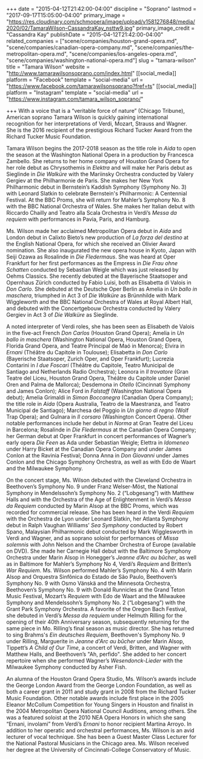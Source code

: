 +++
date = "2015-04-12T21:42:00-04:00"
discipline = "Soprano"
lastmod = "2017-09-17T15:05:00-04:00"
primary_image = "https://res.cloudinary.com/schmopera/image/upload/v1581276848/media/2020/02/TamaraWilson-CassandraKay_nsttw9.jpg"
primary_image_credit = "Cassandra Kay"
publishDate = "2015-04-12T21:42:00-04:00"
related_companies = ["scene/companies/houston-grand-opera.md", "scene/companies/canadian-opera-company.md", "scene/companies/the-metropolitan-opera.md", "scene/companies/los-angeles-opera.md", "scene/companies/washington-national-opera.md"]
slug = "tamara-wilson"
title = "Tamara Wilson"
website = "http://www.tamarawilsonsoprano.com/index.html"
[[social_media]]
platform = "Facebook"
template = "social-media"
url = "https://www.facebook.com/tamarawilsonsoprano?fref=ts"
[[social_media]]
platform = "Instagram"
template = "social-media"
url = "https://www.instagram.com/tamara_wilson_soprano/"

+++
With a voice that is a “veritable force of nature” (Chicago Tribune), American soprano Tamara Wilson is quickly gaining international recognition for her interpretations of Verdi, Mozart, Strauss and Wagner. She is the 2016 recipient of the prestigious Richard Tucker Award from the Richard Tucker Music Foundation.

Tamara Wilson begins the 2017-2018 season as the title role in *Aida* to open the season at the Washington National Opera in a production by Francesca Zambello. She returns to her home company of Houston Grand Opera for her role debut as Chrysothemis in *Elektra* and will make her Paris debut as Sieglinde in *Die Walküre* with the Mariinsky Orchestra conducted by Valery Gergiev at the Philharmonie de Paris. She makes her New York Philharmonic debut in Bernstein’s Kaddish Symphony (Symphony No. 3) with Leonard Slatkin to celebrate Bernstein's Philharmonic: A Centennial Festival. At the BBC Proms, she will return for Mahler’s Symphony No. 8 with the BBC National Orchestra of Wales. She makes her Italian debut with Riccardo Chailly and Teatro alla Scala Orchestra in Verdi’s *Messa da requiem* with performances in Pavia, Paris, and Hamburg. 

Ms. Wilson made her acclaimed Metropolitan Opera debut in *Aida* and London debut in Calixto Bieto’s new production of *La forza del destino* at the English National Opera, for which she received an Olivier Award nomination. She also inaugurated the new opera house in Kyoto, Japan with Seiji Ozawa as Rosalinde in *Die Fledermaus*. She was heard at Oper Frankfurt for her first performances as the Empress in *Die Frau ohne Schatten* conducted by Sebastian Weigle which was just released by Oehms Classics. She recently debuted at the Bayerische Staatsoper and Opernhaus Zürich conducted by Fabio Luisi, both as Elisabetta di Valois in *Don Carlo*. She debuted at the Deutsche Oper Berlin as Amelia in *Un ballo in maschera*, triumphed in Act 3 of *Die Walküre* as Brünnhilde with Mark Wiggleworth and the BBC National Orchestra of Wales at Royal Albert Hall, and debuted with the Concertgebouw Orchestra conducted by Valery Gergiev in Act 3 of *Die Walküre* as Sieglinde.

A noted interpreter of Verdi roles, she has been seen as Elisabeth de Valois in the five-act French *Don Carlos* (Houston Grand Opera); Amelia in *Un ballo in maschera* (Washington National Opera, Houston Grand Opera, Florida Grand Opera, and Teatre Principal de Maó in Menorca); Elvira in *Ernani* (Théâtre du Capitole in Toulouse); Elisabetta in *Don Carlo* (Bayerische Staatsoper, Zurich Oper, and Oper Frankfurt); Lucrezia Contarini in *I due Foscari* (Théâtre du Capitole, Teatro Municipal de Santiago and Netherlands Radio Orchestra); Leonora in *Il trovatore* (Gran Teatre del Liceu, Houston Grand Opera, Théâtre du Capitole under Daniel Oren and Palma de Mallorca); Desdemona in *Otello* (Cincinnati Symphony and James Conlon); Alice Ford in *Falstaff* (Washington National Opera debut); Amelia Grimaldi in *Simon Boccanegra* (Canadian Opera Company); the title role in *Aida* (Opera Australia, Teatro de la Maestranza, and Teatro Municipal de Santiago); Marchesa del Poggio in *Un giorno di regno* (Wolf Trap Opera); and Gulnara in *Il corsaro* (Washington Concert Opera). Other notable performances include her debut in *Norma* at Gran Teatre del Liceu in Barcelona; Rosalinde in *Die Fledermaus* at the Canadian Opera Company; her German debut at Oper Frankfurt in concert performances of Wagner’s early opera *Die Feen* as Ada under Sebastian Weigle; Elettra in *Idomeneo* under Harry Bicket at the Canadian Opera Company and under James Conlon at the Ravinia Festival; Donna Anna in *Don Giovanni* under James Conlon and the Chicago Symphony Orchestra, as well as with Edo de Waart and the Milwaukee Symphony.

On the concert stage, Ms. Wilson debuted with the Cleveland Orchestra in Beethoven’s Symphony No. 9 under Franz Welser-Möst, the National Symphony in Mendelssohn’s Symphony No. 2 (“Lobgesang”) with Matthew Halls and with the Orchestra of the Age of Enlightenment in Verdi’s *Messa da Requiem* conducted by Marin Alsop at the BBC Proms, which was recorded for commercial release. She has been heard in the Verdi *Requiem* with the Orchestra de Lyon under Leonard Slatkin, her Atlanta Symphony debut in Ralph Vaughan Williams’ *Sea Symphony* conducted by Robert Spano, Malaysian Philharmonic debut conducted by Mark Wigglesworth in Verdi and Wagner, and as soprano soloist for performances of *Missa solemnis* with John Nelson and the Chamber Orchestra of Europe (available on DVD). She made her Carnegie Hall debut with the Baltimore Symphony Orchestra under Marin Alsop in Honegger’s *Jeanne d’Arc au bûcher*, as well as in Baltimore for Mahler’s Symphony No 4, Verdi’s *Requiem* and Britten’s *War Requiem*. Ms. Wilson performed Mahler’s Symphony No. 4 with Marin Alsop and Orquestra Sinfônica do Estado de São Paulo, Beethoven’s Symphony No. 9 with Osmo Vänskä and the Minnesota Orchestra, Beethoven’s Symphony No. 9 with Donald Runnicles at the Grand Teton Music Festival, Mozart’s *Requiem* with Edo de Waart and the Milwaukee Symphony and Mendelssohn’s Symphony No. 2 (“Lobgesang”) with the Grant Park Symphony Orchestra. A favorite of the Oregon Bach Festival, she debuted in Verdi’s *Messa da requiem* under Helmuth Rilling for the opening of their 40th Anniversary season, subsequently returning for the same piece in Mo. Rilling’s final season as music director. She has returned to sing Brahms's *Ein deutsches Requiem*, Beethoven's Symphony No. 9 under Rilling, Marguerite in *Jeanne d'Arc au bûcher* under Marin Alsop, Tippett’s *A Child of Our Time*, a concert of Verdi, Britten, and Wagner with Matthew Halls, and Beethoven’s "Ah, perfido". She added to her concert repertoire when she performed Wagner’s *Wesendonck-Lieder* with the Milwaukee Symphony conducted by Asher Fish.

An alumna of the Houston Grand Opera Studio, Ms. Wilson’s awards include the George London Award from the George London Foundation, as well as both a career grant in 2011 and study grant in 2008 from the Richard Tucker Music Foundation. Other notable awards include first place in the 2005 Eleanor McCollum Competition for Young Singers in Houston and finalist in the 2004 Metropolitan Opera National Council Auditions, among others. She was a featured soloist at the 2010 NEA Opera Honors in which she sang “Ernani, involami” from Verdi’s *Ernani* to honor recipient Martina Arroyo. In addition to her operatic and orchestral performances, Ms. Wilson is an avid lecturer of vocal technique. She has been a Guest Master Class Lecturer for the National Pastoral Musicians in the Chicago area. Ms. Wilson received her degree at the University of Cincinnati-College Conservatory of Music.